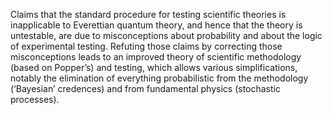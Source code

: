 Claims that the standard procedure for testing scientific theories is
inapplicable to Everettian quantum theory, and hence that the theory is
untestable, are due to misconceptions about probability and about the
logic of experimental testing. Refuting those claims by correcting those
misconceptions leads to an improved theory of scientific methodology
(based on Popper’s) and testing, which allows various simplifications,
notably the elimination of everything probabilistic from the
methodology (‘Bayesian’ credences) and from fundamental physics
(stochastic processes).
